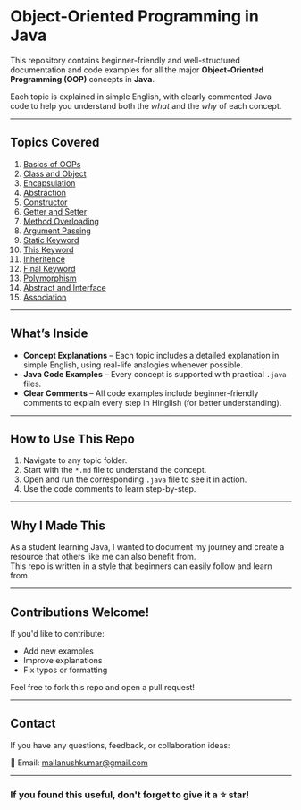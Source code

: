 #  Object-Oriented Programming in Java

This repository contains beginner-friendly and well-structured documentation and code examples for all the major **Object-Oriented Programming (OOP)** concepts in **Java**.

Each topic is explained in simple English, with clearly commented Java code to help you understand both the *what* and the *why* of each concept.

---

##  Topics Covered

1. [Basics of OOPs](./01_Basics_of_OOPs/Explanation.md)
2. [Class and Object](./02_Class_and_Object/Explanation.md)
3. [Encapsulation](./03_Encapsulation/Explanation.md)
4. [Abstraction](./04_Abstraction/Explanation.md)
5. [Constructor](./05_Constructor/Explanation.md)
6. [Getter and Setter](./06_Getter_and_Setter/Explanation.md)
7. [Method Overloading](./07_Method_Overloading/Explanation.md)
8. [Argument Passing](./08_Argument_Passing/Explanation.md)
9. [Static Keyword](./09_Static_Keyword/Explanation.md)
10. [This Keyword](./10_This_Keyword/Explanation.md)
11. [Inheritence](./11_Inheritence/Explanation.md)
12. [Final Keyword](./12_Final_Keyword/Explanation.md)
13. [Polymorphism](./13_Polymorphism/Explanation.md)
14. [Abstract and Interface](./14_Abstract_and_Interface/Explanation.md)
15. [Association](./15_Association/Explanation.md)

---

##  What’s Inside

-  **Concept Explanations** – Each topic includes a detailed explanation in simple English, using real-life analogies whenever possible.
-  **Java Code Examples** – Every concept is supported with practical `.java` files.
-  **Clear Comments** – All code examples include beginner-friendly comments to explain every step in Hinglish (for better understanding).

---

##  How to Use This Repo

1. Navigate to any topic folder.
2. Start with the `*.md` file to understand the concept.
3. Open and run the corresponding `.java` file to see it in action.
4. Use the code comments to learn step-by-step.

---

##  Why I Made This

As a student learning Java, I wanted to document my journey and create a resource that others like me can also benefit from.  
This repo is written in a style that beginners can easily follow and learn from.

---

##  Contributions Welcome!

If you'd like to contribute:
- Add new examples
- Improve explanations
- Fix typos or formatting

Feel free to fork this repo and open a pull request! 

---

##  Contact

If you have any questions, feedback, or collaboration ideas:

📧 Email: mallanushkumar@gmail.com

---

###  If you found this useful, don't forget to give it a ⭐ star!
